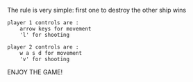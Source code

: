 The rule is very simple:
            first one to destroy the other ship wins

    player 1 controls are :
        arrow keys for movement
        'l' for shooting

    player 2 controls are :
        w a s d for movement
        'v' for shooting  

ENJOY THE GAME!